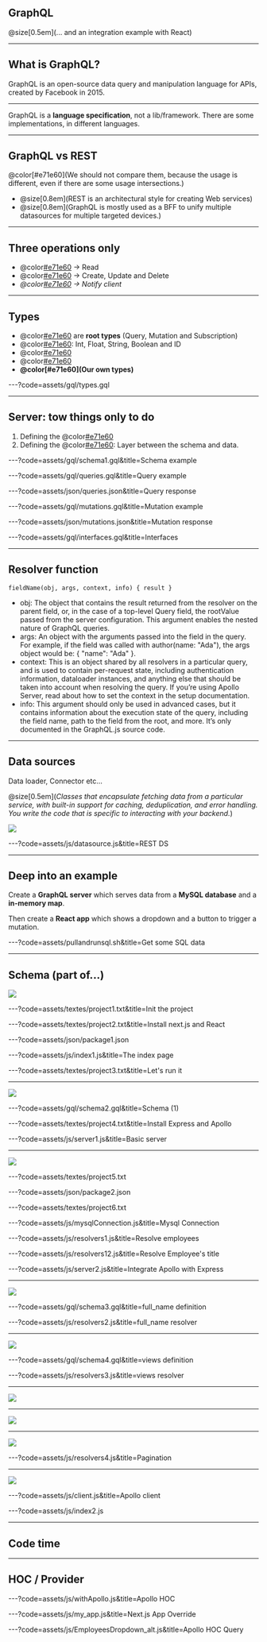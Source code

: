 
## GraphQL

@size[0.5em](... and an integration example with React)

---

## What is GraphQL?

GraphQL is an open-source data query and manipulation language for APIs, created by Facebook in 2015.

---

GraphQL is a **language specification**, not a lib/framework. There are some implementations, in different languages.

---

## GraphQL vs REST

@color[#e71e60](We should not compare them, because the usage is different, even if there are some usage intersections.)

* @size[0.8em](REST is an architectural style for creating Web services)
* @size[0.8em](GraphQL is mostly used as a BFF to unify multiple datasources for multiple targeted devices.)

---

## Three operations only

* @color[#e71e60](Query) -> Read
* @color[#e71e60](Mutation) -> Create, Update and Delete
* _@color[#e71e60](Subscription) -> Notify client_

---

## Types

* @color[#e71e60](Operations) are **root types** (Query, Mutation and Subscription)
* @color[#e71e60](Scalars): Int, Float, String, Boolean and ID
* @color[#e71e60](Enumerations)
* @color[#e71e60](Lists)
* **@color[#e71e60](Our own types)**

---?code=assets/gql/types.gql

---

## Server: tow things only to do

1. Defining the @color[#e71e60](schema)
2. Defining the @color[#e71e60](resolvers): Layer between the schema and data.

---?code=assets/gql/schema1.gql&title=Schema example

---?code=assets/gql/queries.gql&title=Query example

---?code=assets/json/queries.json&title=Query response

---?code=assets/gql/mutations.gql&title=Mutation example

---?code=assets/json/mutations.json&title=Mutation response

---?code=assets/gql/interfaces.gql&title=Interfaces

---

## Resolver function

    fieldName(obj, args, context, info) { result }

* obj: The object that contains the result returned from the resolver on the parent field, or, in the case of a top-level Query field, the rootValue passed from the server configuration. This argument enables the nested nature of GraphQL queries.
* args: An object with the arguments passed into the field in the query. For example, if the field was called with author(name: "Ada"), the args object would be: { "name": "Ada" }.
* context: This is an object shared by all resolvers in a particular query, and is used to contain per-request state, including authentication information, dataloader instances, and anything else that should be taken into account when resolving the query. If you’re using Apollo Server, read about how to set the context in the setup documentation.
* info: This argument should only be used in advanced cases, but it contains information about the execution state of the query, including the field name, path to the field from the root, and more. It’s only documented in the GraphQL.js source code.

---

## Data sources

Data loader, Connector etc...

@size[0.5em](_Classes that encapsulate fetching data from a particular service, with built-in support for caching, deduplication, and error handling. You write the code that is specific to interacting with your backend._)

![](assets/images/connector-model-diagram.png)

---?code=assets/js/datasource.js&title=REST DS

---

## Deep into an example

Create a **GraphQL server** which serves data from a **MySQL database** and a **in-memory map**.

Then create a **React app** which shows a dropdown and a button to trigger a mutation.

---?code=assets/pullandrunsql.sh&title=Get some SQL data

---

## Schema (part of...)

![](assets/images/employees-schema.png)

---?code=assets/textes/project1.txt&title=Init the project

---?code=assets/textes/project2.txt&title=Install next.js and React

---?code=assets/json/package1.json

---?code=assets/js/index1.js&title=The index page

---?code=assets/textes/project3.txt&title=Let's run it

---

![](assets/images/screen1.png)

---?code=assets/gql/schema2.gql&title=Schema (1)

---?code=assets/textes/project4.txt&title=Install Express and Apollo

---?code=assets/js/server1.js&title=Basic server

---

![](assets/images/screen2.png)

---?code=assets/textes/project5.txt

---?code=assets/json/package2.json

---?code=assets/textes/project6.txt

---?code=assets/js/mysqlConnection.js&title=Mysql Connection

---?code=assets/js/resolvers1.js&title=Resolve employees

---?code=assets/js/resolvers12.js&title=Resolve Employee's title

---?code=assets/js/server2.js&title=Integrate Apollo with Express

---

![](assets/images/screen3.png)

---?code=assets/gql/schema3.gql&title=full_name definition

---?code=assets/js/resolvers2.js&title=full_name resolver

---

![](assets/images/screen4.png)

---?code=assets/gql/schema4.gql&title=views definition

---?code=assets/js/resolvers3.js&title=views resolver

---

![](assets/images/screen5.png)

---

![](assets/images/screen6.png)

---

![](assets/images/screen7.png)

---?code=assets/js/resolvers4.js&title=Pagination

---

![](assets/images/screen8.png)

---?code=assets/js/client.js&title=Apollo client

---?code=assets/js/index2.js

---

## Code time

---

## HOC / Provider

---?code=assets/js/withApollo.js&title=Apollo HOC

---?code=assets/js/my_app.js&title=Next.js App Override

---?code=assets/js/EmployeesDropdown_alt.js&title=Apollo HOC Query
